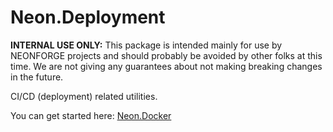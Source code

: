 ﻿Neon.Deployment
===============

**INTERNAL USE ONLY:** This package is intended mainly for use by NEONFORGE projects and should probably be
avoided by other folks at this time.  We are not giving any guarantees about not making breaking changes in
the future.

CI/CD (deployment) related utilities.

You can get started here: [Neon.Docker](https://sdk.neonforge.com/N_Neon_Deployment.htm)
